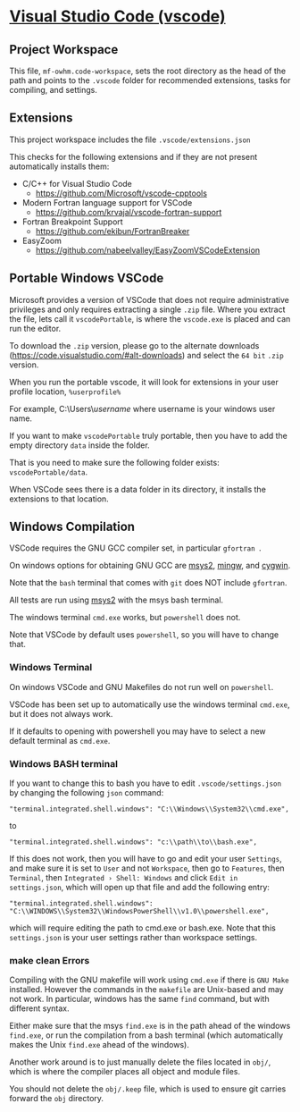 # [Visual Studio Code (vscode)](https://code.visualstudio.com/docs/editor/codebasics)



## Project Workspace

This file, `mf-owhm.code-workspace`, sets the root directory as the head of the path and points to the `.vscode` folder for recommended extensions, tasks for compiling, and settings.



## Extensions

This project workspace includes the file `.vscode/extensions.json`

This checks for the following extensions and if they are not present automatically installs them:

- C/C++ for Visual Studio Code
  - https://github.com/Microsoft/vscode-cpptools
- Modern Fortran language support for VSCode
  - https://github.com/krvajal/vscode-fortran-support
- Fortran Breakpoint Support
  - https://github.com/ekibun/FortranBreaker
- EasyZoom
  - https://github.com/nabeelvalley/EasyZoomVSCodeExtension



## Portable Windows VSCode

Microsoft provides a version of VSCode that does not require administrative privileges and only requires extracting a single `.zip`   file. Where you extract the file, lets call it `vscodePortable`, is where the `vscode.exe` is placed and can run the editor.

To download the `.zip` version, please go to the alternate downloads (https://code.visualstudio.com/#alt-downloads) and select the `64 bit` `.zip` version. 

When you run the portable vscode, it will look for extensions in your user profile location, `%userprofile%` 

For example, 
C:\Users\\*username* 
where username is your windows user name.

If you want to make  `vscodePortable` truly portable, then you have to add the empty directory `data` inside the folder. 

That is you need to make sure the following folder exists: ` vscodePortable/data`. 

When VSCode sees there is a data folder in its directory, it installs the extensions to that location.



## Windows Compilation

VSCode requires the GNU GCC compiler set, in particular `gfortran `. 

On windows options for obtaining GNU GCC are [msys2](https://www.msys2.org/), [mingw](http://mingw-w64.org/doku.php), and [cygwin](https://www.cygwin.com/). 

Note that the `bash` terminal that comes with `git` does NOT include `gfortran`. 

All tests are run using [msys2](https://www.msys2.org/) with the msys bash terminal.

The windows terminal `cmd.exe` works, but `powershell` does not.

Note that VSCode by default uses `powershell`, so you will have to change that.

### Windows Terminal

On windows VSCode and GNU Makefiles do not run well on `powershell`. 

VSCode has been set up to automatically use the windows terminal `cmd.exe`, but it does not always work. 

If it defaults to opening with powershell you may have to select a new default terminal as `cmd.exe`.

### Windows BASH terminal

If you want to change this to bash you have to edit `.vscode/settings.json` by changing the following `json` command:

`"terminal.integrated.shell.windows": "C:\\Windows\\System32\\cmd.exe",`

to

`"terminal.integrated.shell.windows": "c:\\path\\to\\bash.exe",`

If this does not work, then you will have to go and edit your user  `Settings`, and make sure it is set to `User` and not `Workspace`, then go to `Features`, then `Terminal`,  then `Integrated › Shell: Windows` and click `Edit in settings.json`, which will open up that file and add the following entry:

`"terminal.integrated.shell.windows": "C:\\WINDOWS\\System32\\WindowsPowerShell\\v1.0\\powershell.exe",`

which will require editing the path to cmd.exe or bash.exe. Note that this `settings.json` is your user settings rather than workspace settings. 

### make clean Errors

Compiling with the GNU makefile will work using `cmd.exe` if there is `GNU Make` installed. However the commands in the `makefile` are Unix-based and may not work. In particular, windows has the same `find` command, but with different syntax.

Either make sure that the msys `find.exe` is in the path ahead of the windows `find.exe`, or run the compilation from a bash terminal (which automatically makes the Unix `find.exe` ahead of the windows).

Another work around is to just manually delete the files located in `obj/`, which is where the compiler places all object and module files. 

You should not delete the `obj/.keep` file, which is used to ensure git carries forward the `obj` directory.